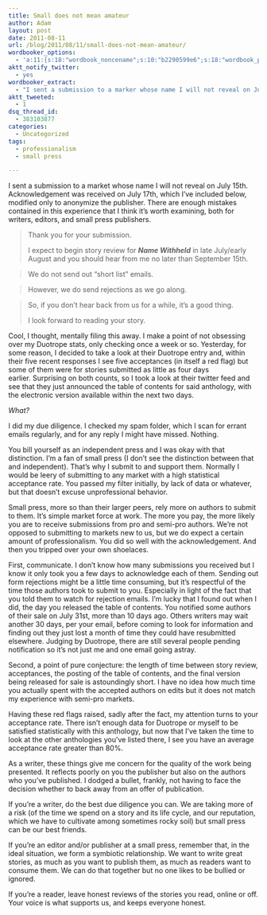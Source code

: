 ```yaml
---
title: Small does not mean amateur
author: Adam
layout: post
date: 2011-08-11
url: /blog/2011/08/11/small-does-not-mean-amateur/
wordbooker_options:
  - 'a:11:{s:18:"wordbook_noncename";s:10:"b2290599e6";s:18:"wordbook_page_post";s:4:"-100";s:18:"wordbook_orandpage";s:1:"2";s:23:"wordbook_default_author";s:1:"1";s:23:"wordbook_extract_length";s:3:"256";s:19:"wordbook_actionlink";s:3:"300";s:26:"wordbooker_publish_default";s:2:"on";s:18:"wordbook_attribute";s:30:"Wrote a new post on their blog";s:29:"wordbooker_status_update_text";s:35:": New blog post :  %title% - %link%";s:23:"wordbook_scheduled_post";s:1:"0";s:17:"wordbook_new_post";s:1:"1";}'
aktt_notify_twitter:
  - yes
wordbooker_extract:
  - "I sent a submission to a marker whose name I will not reveal on July 15th. Acknowledgement was received on July 17th, which I've included below, modified only to anonymize the publisher. There are enough mistakes contained in this experience that I thi ..."
aktt_tweeted:
  - 1
dsq_thread_id:
  - 383103877
categories:
  - Uncategorized
tags:
  - professionalism
  - small press

---
```

I sent a submission to a market whose name I will not reveal on July 15th. Acknowledgement was received on July 17th, which I&#8217;ve included below, modified only to anonymize the publisher. There are enough mistakes contained in this experience that I think it&#8217;s worth examining, both for writers, editors, and small press publishers.

> Thank you for your submission.
> 
> I expect to begin story review for **_Name Withheld_** in late July/early August and you should hear from me no later than September 15th.
  
> We do not send out &#8220;short list&#8221; emails.
  
> However, we do send rejections as we go along.
  
> So, if you don&#8217;t hear back from us for a while, it&#8217;s a good thing.
> 
> I look forward to reading your story.

Cool, I thought, mentally filing this away. I make a point of not obsessing over my Duotrope stats, only checking once a week or so. Yesterday, for some reason, I decided to take a look at their Duotrope entry and, within their five recent responses I see five acceptances (in itself a red flag) but some of them were for stories submitted as little as four days earlier. Surprising on both counts, so I took a look at their twitter feed and see that they just announced the table of contents for said anthology, with the electronic version available within the next two days.

_What?_

I did my due diligence. I checked my spam folder, which I scan for errant emails regularly, and for any reply I might have missed. Nothing.

You bill yourself as an independent press and I was okay with that distinction. I&#8217;m a fan of small press (I don&#8217;t see the distinction between that and independent). That&#8217;s why I submit to and support them. Normally I would be leery of submitting to any market with a high statistical acceptance rate. You passed my filter initially, by lack of data or whatever, but that doesn&#8217;t excuse unprofessional behavior.

Small press, more so than their larger peers, rely more on authors to submit to them. It&#8217;s simple market force at work. The more you pay, the more likely you are to receive submissions from pro and semi-pro authors. We&#8217;re not opposed to submitting to markets new to us, but we do expect a certain amount of professionalism. You did so well with the acknowledgement. And then you tripped over your own shoelaces.

First, communicate. I don&#8217;t know how many submissions you received but I know it only took you a few days to acknowledge each of them. Sending out form rejections might be a little time consuming, but it&#8217;s respectful of the time those authors took to submit to you. Especially in light of the fact that you told them to watch for rejection emails. I&#8217;m lucky that I found out when I did, the day you released the table of contents. You notified some authors of their sale on July 31st, more than 10 days ago. Others writers may wait another 30 days, per your email, before coming to look for information and finding out they just lost a month of time they could have resubmitted elsewhere. Judging by Duotrope, there are still several people pending notification so it&#8217;s not just me and one email going astray.

Second, a point of pure conjecture: the length of time between story review, acceptances, the posting of the table of contents, and the final version being released for sale is astoundingly short. I have no idea how much time you actually spent with the accepted authors on edits but it does not match my experience with semi-pro markets.

Having these red flags raised, sadly after the fact, my attention turns to your acceptance rate. There isn&#8217;t enough data for Duotrope or myself to be satisfied statistically with this anthology, but now that I&#8217;ve taken the time to look at the other anthologies you&#8217;ve listed there, I see you have an average acceptance rate greater than 80%.

As a writer, these things give me concern for the quality of the work being presented. It reflects poorly on you the publisher but also on the authors who you&#8217;ve published. I dodged a bullet, frankly, not having to face the decision whether to back away from an offer of publication.

If you&#8217;re a writer, do the best due diligence you can. We are taking more of a risk (of the time we spend on a story and its life cycle, and our reputation, which we have to cultivate among sometimes rocky soil) but small press can be our best friends.

If you&#8217;re an editor and/or publisher at a small press, remember that, in the ideal situation, we form a symbiotic relationship. We want to write great stories, as much as you want to publish them, as much as readers want to consume them. We can do that together but no one likes to be bullied or ignored.

If you&#8217;re a reader, leave honest reviews of the stories you read, online or off. Your voice is what supports us, and keeps everyone honest.